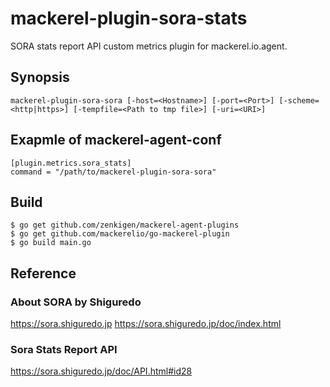 mackerel-plugin-sora-stats
=======================
SORA stats report API custom metrics plugin for mackerel.io.agent.

## Synopsis
```shell
mackerel-plugin-sora-sora [-host=<Hostname>] [-port=<Port>] [-scheme=<http|https>] [-tempfile=<Path to tmp file>] [-uri=<URI>]
```

## Exapmle of mackerel-agent-conf
```
[plugin.metrics.sora_stats]
command = "/path/to/mackerel-plugin-sora-sora"
```

## Build

```
$ go get github.com/zenkigen/mackerel-agent-plugins
$ go get github.com/mackerelio/go-mackerel-plugin
$ go build main.go
```

## Reference

### About SORA by Shiguredo
https://sora.shiguredo.jp
https://sora.shiguredo.jp/doc/index.html

### Sora Stats Report API
https://sora.shiguredo.jp/doc/API.html#id28
